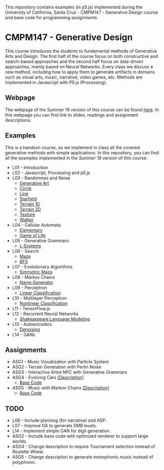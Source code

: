 This repository contains examples (in p5.js) implemented during the University of California, Santa Cruz - CMPM147 - Generative Design course and base code for programming assignments.

# CMPM147 - Generative Design

This course introduces the students to fundamental methods of Generative Arts and Design.
The first half of the course focus on both constructive and search-based approaches and the second half
focus on data-driven approaches, mainly based on Neural Networks. Every class we discuss a new method,
including how to apply them to generate artifacts in domains such as visual arts, music, narrative,
video games, etc.  Methods are implemented in Javascript with P5.js (Processing).

## Webpage

The webpage of the Summer 19 version of this course can be found [here](https://canvas.ucsc.edu/courses/26749). In this webpage you can find link to slides, readings and assignment descriptions.

## Examples

This is a handson course, so we implement in class all the covered generative methods with simple
applications. In this repository, you can find all the examples implemented in the *Summer 19*  version of this course:

- L01 - Introduction
- L02 - Javascript, Processing and p5.js
- L03 - Randomnes and Noise
    - [Generative Art](https://lucasnfe.github.io/Generative-Design/Examples/L03%20-%20Noise/art/index.html)
    - [Circle](https://lucasnfe.github.io/Generative-Design/Examples/L03%20-%20Noise/circle/noise/index.html)
    - [Line](https://lucasnfe.github.io/Generative-Design/Examples/L03%20-%20Noise/line/noise/index.html)
    - [Starfield](https://lucasnfe.github.io/Generative-Design/Examples/L03%20-%20Noise/starfield/index.html)
    - [Terrain 1D](https://lucasnfe.github.io/Generative-Design/Examples/L03%20-%20Noise/terrain/1D/index.html)
    - [Terrain 2D](https://lucasnfe.github.io/Generative-Design/Examples/L03%20-%20Noise/terrain/2D/index.html)
    - [Texture](https://lucasnfe.github.io/Generative-Design/Examples/L03%20-%20Noise/texture/index.html)
    - [Walker](https://lucasnfe.github.io/Generative-Design/Examples/L03%20-%20Noise/walker/noise/index.html)
- L04 - Cellular Automata
    - [Elementary](https://lucasnfe.github.io/Generative-Design/Examples/L04%20-%20Cellular%20Automata/elementary/index.html)
    - [Game of Life](https://lucasnfe.github.io/Generative-Design/Examples/L04%20-%20Cellular%20Automata/game/index.html)
- L05 - Generative Grammars
    - [L-Systems](https://lucasnfe.github.io/Generative-Design/Examples/L05%20-%20Gerative%20Grammars/lsystem/index.html)
- L06 - Search
    - [Maze](https://lucasnfe.github.io/Generative-Design/Examples/L06%20-%20Search/maze/index.html)
    - [BFS](https://lucasnfe.github.io/Generative-Design/Examples/L06%20-%20Search/search/index.html)
- L07 - Evolutionary Algortihms
    - [Simmetric Maps](https://lucasnfe.github.io/Generative-Design/Examples/L07%20-%20Genetic%20Algorithms/ga/index.html)
- L08 - Markov Chains
    - [Name Generator](https://lucasnfe.github.io/Generative-Design/Examples/L08%20-%20Markov%20Models/index.html)
- L09 - Perceptron
    - [Linear Classification](https://lucasnfe.github.io/Generative-Design/Examples/L09%20-%20Perceptron/index.html)
- L10 - Multilayer Perceptron
    - [Nonlinear Classification](https://lucasnfe.github.io/Generative-Design/Examples/L10%20-%20Multilayer%20Perceptron/index.html)
- L11 - TensorFlow.js
- L12 - Recurrent Neural Networks
    - [Shakeaspeare Language Modeling](https://lucasnfe.github.io/Generative-Design/Examples/L12%20-%20Recurrent%20Neural%20Networks/index.html)
- L13 - Autoencoders
    - [Denoising](https://lucasnfe.github.io/Generative-Design/Examples/L13%20-%20Autoencoders/undercomplete/index.html)
- L14 - GANs

## Assignments

- ASG1 - Music Visualization with Particle System
- ASG2 - Terrain Generation with Perlin Noise
- ASG3 - Interactive Artist NPC with Generative Grammars
- ASG4 - Evolving Cars [[Description]](https://canvas.ucsc.edu/courses/26749/assignments/83081)
    - [Base Code](https://lucasnfe.github.io/Generative-Design/Assignments/ASG4%20-%20Evolving%20Cars/index.html)
- ASG5 - Music with Markov Chains [[Description]](https://canvas.ucsc.edu/courses/26749/assignments/83082)
    - [Base Code](https://lucasnfe.github.io/Generative-Design/Assignments/ASG5%20-%20Music%20with%20Markov%20Models/index.html)

## TODO

- L06 - Include planning (for narrative) and ASP.
- L07 - Improve GA to generate SMB levels.
- L14 - Implement simple GAN for digit generation.
- ASG2 - Include base code with optimized renderer to support large worlds.
- ASG4 - Change description to require Tournament selection instead of Roulette Wheel.
- ASG5 - Change description to generate monophonic music instead of polyphonic.
